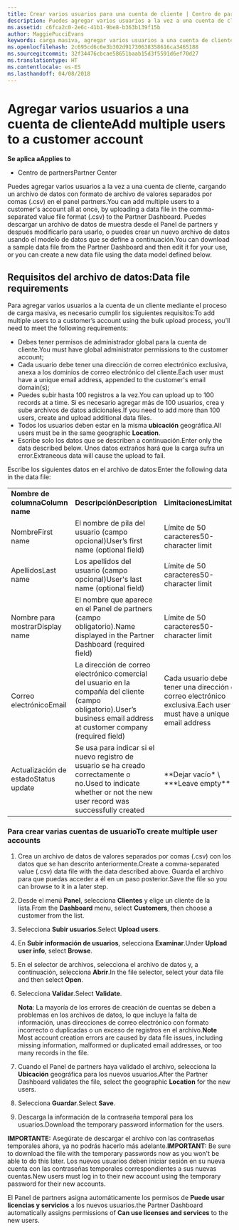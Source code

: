 ```yaml
---
title: Crear varios usuarios para una cuenta de cliente | Centro de partners
description: Puedes agregar varios usuarios a la vez a una cuenta de cliente, mediante la carga en el Centro de partners de un archivo de datos con el formato de archivo de valores separados por comas (.csv).
ms.assetid: c6fca2c0-2e6c-41b1-9be8-b363b139f15b
author: MaggiePucciEvans
keywords: carga masiva, agregar varios usuarios a una cuenta de cliente, agregar usuarios del cliente, carga masiva de usuarios del cliente, cuenta del cliente, usuarios del cliente, usuarios
ms.openlocfilehash: 2c695cd6c6e3b302d91730638358616ca3465188
ms.sourcegitcommit: 32f34476cbcae58651baab15d3f5591d6ef70d27
ms.translationtype: HT
ms.contentlocale: es-ES
ms.lasthandoff: 04/08/2018
---
```

# <a name="add-multiple-users-to-a-customer-account"></a><span data-ttu-id="0d230-104">Agregar varios usuarios a una cuenta de cliente</span><span class="sxs-lookup"><span data-stu-id="0d230-104">Add multiple users to a customer account</span></span>

**<span data-ttu-id="0d230-105">Se aplica a</span><span class="sxs-lookup"><span data-stu-id="0d230-105">Applies to</span></span>**

-  <span data-ttu-id="0d230-106">Centro de partners</span><span class="sxs-lookup"><span data-stu-id="0d230-106">Partner Center</span></span>

<span data-ttu-id="0d230-107">Puedes agregar varios usuarios a la vez a una cuenta de cliente, cargando un archivo de datos con formato de archivo de valores separados por comas (.csv) en el panel partners.</span><span class="sxs-lookup"><span data-stu-id="0d230-107">You can add multiple users to a customer's account all at once, by uploading a data file in the comma-separated value file format (.csv) to the Partner Dashboard.</span></span> <span data-ttu-id="0d230-108">Puedes descargar un archivo de datos de muestra desde el Panel de partners y después modificarlo para usarlo, o puedes crear un nuevo archivo de datos usando el modelo de datos que se define a continuación.</span><span class="sxs-lookup"><span data-stu-id="0d230-108">You can download a sample data file from the Partner Dashboard and then edit it for your use, or you can create a new data file using the data model defined below.</span></span>

## <a href="" id="creatingtheimportcsvfile"></a><span data-ttu-id="0d230-109">Requisitos del archivo de datos:</span><span class="sxs-lookup"><span data-stu-id="0d230-109">Data file requirements</span></span>


<span data-ttu-id="0d230-110">Para agregar varios usuarios a la cuenta de un cliente mediante el proceso de carga masiva, es necesario cumplir los siguientes requisitos:</span><span class="sxs-lookup"><span data-stu-id="0d230-110">To add multiple users to a customer’s account using the bulk upload process, you’ll need to meet the following requirements:</span></span>

-   <span data-ttu-id="0d230-111">Debes tener permisos de administrador global para la cuenta de cliente.</span><span class="sxs-lookup"><span data-stu-id="0d230-111">You must have global administrator permissions to the customer account;</span></span>
-   <span data-ttu-id="0d230-112">Cada usuario debe tener una dirección de correo electrónico exclusiva, anexa a los dominios de correo electrónico del cliente.</span><span class="sxs-lookup"><span data-stu-id="0d230-112">Each user must have a unique email address, appended to the customer's email domain(s);</span></span>
-   <span data-ttu-id="0d230-113">Puedes subir hasta 100 registros a la vez.</span><span class="sxs-lookup"><span data-stu-id="0d230-113">You can upload up to 100 records at a time.</span></span> <span data-ttu-id="0d230-114">Si es necesario agregar más de 100 usuarios, crea y sube archivos de datos adicionales.</span><span class="sxs-lookup"><span data-stu-id="0d230-114">If you need to add more than 100 users, create and upload additional data files.</span></span>
-   <span data-ttu-id="0d230-115">Todos los usuarios deben estar en la misma **ubicación** geográfica.</span><span class="sxs-lookup"><span data-stu-id="0d230-115">All users must be in the same geographic **Location**.</span></span>
-   <span data-ttu-id="0d230-116">Escribe solo los datos que se describen a continuación.</span><span class="sxs-lookup"><span data-stu-id="0d230-116">Enter only the data described below.</span></span> <span data-ttu-id="0d230-117">Unos datos extraños hará que la carga sufra un error.</span><span class="sxs-lookup"><span data-stu-id="0d230-117">Extraneous data will cause the upload to fail.</span></span>

<span data-ttu-id="0d230-118">Escribe los siguientes datos en el archivo de datos:</span><span class="sxs-lookup"><span data-stu-id="0d230-118">Enter the following data in the data file:</span></span>

|                 |                                                                              |                                            |
|-----------------|------------------------------------------------------------------------------|--------------------------------------------|
| **<span data-ttu-id="0d230-119">Nombre de columna</span><span class="sxs-lookup"><span data-stu-id="0d230-119">Column name</span></span>** | **<span data-ttu-id="0d230-120">Descripción</span><span class="sxs-lookup"><span data-stu-id="0d230-120">Description</span></span>**                                                              | **<span data-ttu-id="0d230-121">Limitaciones</span><span class="sxs-lookup"><span data-stu-id="0d230-121">Limitation</span></span>**                             |
| <span data-ttu-id="0d230-122">Nombre</span><span class="sxs-lookup"><span data-stu-id="0d230-122">First name</span></span>      | <span data-ttu-id="0d230-123">El nombre de pila del usuario (campo opcional)</span><span class="sxs-lookup"><span data-stu-id="0d230-123">User’s first name (optional field)</span></span>                                           | <span data-ttu-id="0d230-124">Límite de 50 caracteres</span><span class="sxs-lookup"><span data-stu-id="0d230-124">50-character limit</span></span>                         |
| <span data-ttu-id="0d230-125">Apellidos</span><span class="sxs-lookup"><span data-stu-id="0d230-125">Last name</span></span>       | <span data-ttu-id="0d230-126">Los apellidos del usuario (campo opcional)</span><span class="sxs-lookup"><span data-stu-id="0d230-126">User's last name (optional field)</span></span>                                            | <span data-ttu-id="0d230-127">Límite de 50 caracteres</span><span class="sxs-lookup"><span data-stu-id="0d230-127">50-character limit</span></span>                         |
| <span data-ttu-id="0d230-128">Nombre para mostrar</span><span class="sxs-lookup"><span data-stu-id="0d230-128">Display name</span></span>    | <span data-ttu-id="0d230-129">El nombre que aparece en el Panel de partners (campo obligatorio).</span><span class="sxs-lookup"><span data-stu-id="0d230-129">Name displayed in the Partner Dashboard (required field)</span></span>                            | <span data-ttu-id="0d230-130">Límite de 50 caracteres</span><span class="sxs-lookup"><span data-stu-id="0d230-130">50-character limit</span></span>                         |
| <span data-ttu-id="0d230-131">Correo electrónico</span><span class="sxs-lookup"><span data-stu-id="0d230-131">Email</span></span>           | <span data-ttu-id="0d230-132">La dirección de correo electrónico comercial del usuario en la compañía del cliente (campo obligatorio).</span><span class="sxs-lookup"><span data-stu-id="0d230-132">User’s business email address at customer company (required field)</span></span>           | <span data-ttu-id="0d230-133">Cada usuario debe tener una dirección de correo electrónico exclusiva.</span><span class="sxs-lookup"><span data-stu-id="0d230-133">Each user must have a unique email address</span></span> |
| <span data-ttu-id="0d230-134">Actualización de estado</span><span class="sxs-lookup"><span data-stu-id="0d230-134">Status update</span></span>   | <span data-ttu-id="0d230-135">Se usa para indicar si el nuevo registro de usuario se ha creado correctamente o no.</span><span class="sxs-lookup"><span data-stu-id="0d230-135">Used to indicate whether or not the new user record was successfully created</span></span> | <span data-ttu-id="0d230-136">\*\*Dejar vacío\* \ *</span><span class="sxs-lookup"><span data-stu-id="0d230-136">\*\*Leave empty\*\*</span></span>                        |

 

### <a href="" id="createmultipleuseraccounts"></a><span data-ttu-id="0d230-137">Para crear varias cuentas de usuario</span><span class="sxs-lookup"><span data-stu-id="0d230-137">To create multiple user accounts</span></span>

<a href="" id="creatingtheaccounts"></a>
1.  <span data-ttu-id="0d230-138">Crea un archivo de datos de valores separados por comas (.csv) con los datos que se han descrito anteriormente.</span><span class="sxs-lookup"><span data-stu-id="0d230-138">Create a comma-separated value (.csv) data file with the data described above.</span></span> <span data-ttu-id="0d230-139">Guarda el archivo para que puedas acceder a él en un paso posterior.</span><span class="sxs-lookup"><span data-stu-id="0d230-139">Save the file so you can browse to it in a later step.</span></span>
2.  <span data-ttu-id="0d230-140">Desde el menú **Panel**, selecciona **Clientes** y elige un cliente de la lista.</span><span class="sxs-lookup"><span data-stu-id="0d230-140">From the **Dashboard** menu, select **Customers**, then choose a customer from the list.</span></span>
3.  <span data-ttu-id="0d230-141">Selecciona **Subir usuarios**.</span><span class="sxs-lookup"><span data-stu-id="0d230-141">Select **Upload users**.</span></span>
4.  <span data-ttu-id="0d230-142">En **Subir información de usuarios**, selecciona **Examinar**.</span><span class="sxs-lookup"><span data-stu-id="0d230-142">Under **Upload user info**, select **Browse**.</span></span>
5.  <span data-ttu-id="0d230-143">En el selector de archivos, selecciona el archivo de datos y, a continuación, selecciona **Abrir**.</span><span class="sxs-lookup"><span data-stu-id="0d230-143">In the file selector, select your data file and then select **Open**.</span></span>
6.  <span data-ttu-id="0d230-144">Selecciona **Validar**.</span><span class="sxs-lookup"><span data-stu-id="0d230-144">Select **Validate**.</span></span>

    <span data-ttu-id="0d230-145">**Nota**: La mayoría de los errores de creación de cuentas se deben a problemas en los archivos de datos, lo que incluye la falta de información, unas direcciones de correo electrónico con formato incorrecto o duplicadas o un exceso de registros en el archivo.</span><span class="sxs-lookup"><span data-stu-id="0d230-145">**Note**  Most account creation errors are caused by data file issues, including missing information, malformed or duplicated email addresses, or too many records in the file.</span></span>

     

7.  <span data-ttu-id="0d230-146">Cuando el Panel de partners haya validado el archivo, selecciona la **Ubicación** geográfica para los nuevos usuarios.</span><span class="sxs-lookup"><span data-stu-id="0d230-146">After the Partner Dashboard validates the file, select the geographic **Location** for the new users.</span></span>
8.  <span data-ttu-id="0d230-147">Selecciona **Guardar**.</span><span class="sxs-lookup"><span data-stu-id="0d230-147">Select **Save**.</span></span>
9.  <span data-ttu-id="0d230-148">Descarga la información de la contraseña temporal para los usuarios.</span><span class="sxs-lookup"><span data-stu-id="0d230-148">Download the temporary password information for the users.</span></span>

<span data-ttu-id="0d230-149">**IMPORTANTE:** Asegúrate de descargar el archivo con las contraseñas temporales ahora, ya no podrás hacerlo más adelante.</span><span class="sxs-lookup"><span data-stu-id="0d230-149">**IMPORTANT:** Be sure to download the file with the temporary passwords now as you won't be able to do this later.</span></span> <span data-ttu-id="0d230-150">Los nuevos usuarios deben iniciar sesión en su nueva cuenta con las contraseñas temporales correspondientes a sus nuevas cuentas.</span><span class="sxs-lookup"><span data-stu-id="0d230-150">New users must log in to their new account using the temporary password for their new accounts.</span></span>

<span data-ttu-id="0d230-151">El Panel de partners asigna automáticamente los permisos de **Puede usar licencias y servicios** a los nuevos usuarios.</span><span class="sxs-lookup"><span data-stu-id="0d230-151">the Partner Dashboard automatically assigns permissions of **Can use licenses and services** to the new users.</span></span>

 

 



